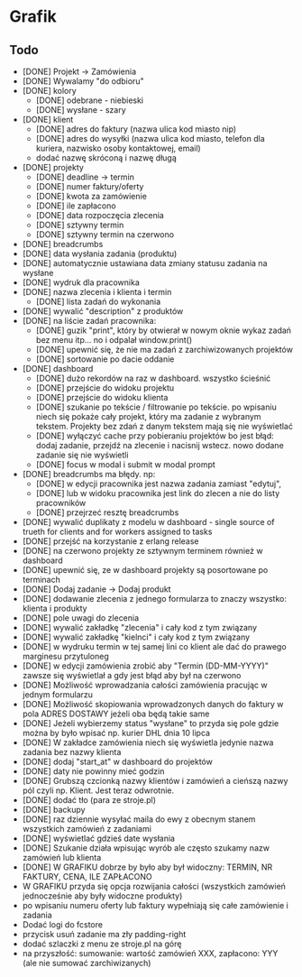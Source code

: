 # Grafik

## Todo

- [DONE] Projekt -> Zamówienia
- [DONE] Wywalamy "do odbioru"
- [DONE] kolory
  - [DONE] odebrane - niebieski
  - [DONE] wysłane - szary
- [DONE] klient
  - [DONE] adres do faktury (nazwa ulica kod miasto nip)
  - [DONE] adres do wysyłki (nazwa ulica kod miasto, telefon dla kuriera, nazwisko osoby kontaktowej, email)
  - dodać nazwę skróconą i nazwę długą
- [DONE] projekty
  - [DONE] deadline -> termin
  - [DONE] numer faktury/oferty
  - [DONE] kwota za zamówienie
  - [DONE] ile zapłacono
  - [DONE] data rozpoczęcia zlecenia
  - [DONE] sztywny termin
  - [DONE] sztywny termin na czerwono
- [DONE] breadcrumbs
- [DONE] data wysłania zadania (produktu)
- [DONE] automatycznie ustawiana data zmiany statusu zadania na wysłane
- [DONE] wydruk dla pracownika
 - [DONE] nazwa zlecenia i klienta i termin
   - [DONE] lista zadań do wykonania
- [DONE] wywalić "description" z produktów
- [DONE] na liście zadań pracownika:
  - [DONE] guzik "print", który by otwierał w nowym oknie wykaz zadań bez menu itp... no i odpalał window.print()
  - [DONE] upewnić się, że nie ma zadań z zarchiwizowanych projektów
  - [DONE] sortowanie po dacie oddanie
- [DONE] dashboard
  - [DONE] dużo rekordów na raz w dashboard. wszystko ścieśnić
  - [DONE] przejście do widoku projektu
  - [DONE] przejście do widoku klienta
  - [DONE] szukanie po tekście / filtrowanie po tekście. po wpisaniu niech się pokaże cały projekt, który ma zadanie z wybranym tekstem. Projekty bez zdań z danym tekstem mają się nie wyświetlać
  - [DONE] wyłączyć cache przy pobieraniu projektów bo jest błąd: dodaj zadanie, przejdź na zlecenie i nacisnij wstecz. nowo dodane zadanie się nie wyświetli 
  - [DONE] focus w modal i submit w modal prompt
- [DONE] breadcrumbs ma błędy. np: 
  - [DONE] w edycji pracownika jest nazwa zadania zamiast "edytuj", 
  - [DONE] lub w widoku pracownika jest link do zlecen a nie do listy pracowników
  - [DONE] przejrzeć resztę breadcrumbs
- [DONE] wywalić duplikaty z modelu w dashboard - single source of trueth for clients and for workers assigned to tasks
- [DONE] przejść na korzystanie z erlang release
- [DONE] na czerwono projekty ze sztywnym terminem również w dashboard
- [DONE] upewnić się, ze w dashboard projekty są posortowane po terminach
- [DONE] Dodaj zadanie -> Dodaj produkt
- [DONE] dodawanie zlecenia z jednego formularza to znaczy wszystko: klienta i produkty
- [DONE] pole uwagi do zlecenia
- [DONE] wywalić zakładkę "zlecenia" i cały kod z tym związany
- [DONE] wywalić zakładkę "kielnci" i cały kod z tym związany
- [DONE] w wydruku termin w tej samej lini co klient ale dać do prawego marginesu przytuloneg
- [DONE] w edycji zamówienia zrobić aby "Termin (DD-MM-YYYY)" zawsze się wyświetlał a gdy jest błąd aby był na czerwono
- [DONE] Możliwość wprowadzania całości zamówienia pracując w jednym formularzu
- [DONE] Możliwość skopiowania wprowadzonych danych do faktury w pola ADRES DOSTAWY jeżeli oba będą takie same
- [DONE] Jeżeli wybierzemy status "wysłane" to przyda się pole gdzie można by było wpisać np. kurier DHL dnia 10 lipca
- [DONE] W zakładce zamówienia niech się wyświetla jedynie nazwa zadania bez nazwy klienta
- [DONE] dodaj "start_at" w dashboard do projektów
- [DONE] daty nie powinny mieć godzin
- [DONE] Grubszą czcionką nazwy klientów i zamówień a cieńszą nazwy pól czyli np. Klient. Jest teraz odwrotnie.
- [DONE] dodać tło (para ze stroje.pl)
- [DONE] backupy
- [DONE] raz dziennie wysyłać maila do ewy z obecnym stanem wszystkich zamówień z zadaniami
- [DONE] wyświetlać gdzieś date wysłania
- [DONE] Szukanie działa wpisując wyrób ale często szukamy nazw zamówień lub klienta
- [DONE] W GRAFIKU dobrze by było aby był widoczny: TERMIN, NR FAKTURY, CENA, ILE ZAPŁACONO
- W GRAFIKU przyda się opcja rozwijania całości (wszystkich zamówień jednocześnie aby były widoczne produkty)
- po wpisaniu numeru oferty lub faktury wypełniają się całe zamówienie i zadania
- Dodać logi do fcstore
- przycisk usuń zadanie ma zły padding-right
- dodać szlaczki z menu ze stroje.pl na górę
- na przyszłość: sumowanie: wartość zamówień XXX, zapłacono: YYY (ale nie sumować zarchiwizanych)

